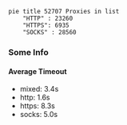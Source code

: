 
```mermaid
pie title 52707 Proxies in list
    "HTTP" : 23260
    "HTTPS": 6935
    "SOCKS" : 28560
```

### Some Info
#### Average Timeout

- mixed: 3.4s
- http: 1.6s
- https: 8.3s
- socks: 5.0s